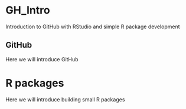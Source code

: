 # GH_Intro
Introduction to GitHub with RStudio and simple R package development

## GitHub

Here we will introduce GitHub

# R packages

Here we will introduce building small R packages